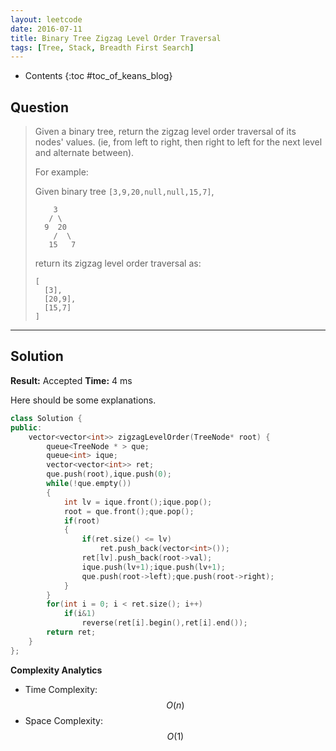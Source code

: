 ```yaml
---
layout: leetcode
date: 2016-07-11
title: Binary Tree Zigzag Level Order Traversal
tags: [Tree, Stack, Breadth First Search]
---
```


* Contents
{:toc #toc_of_keans_blog}

## Question

> Given a binary tree, return the zigzag level order traversal of its nodes' values. (ie, from left to right, then right to left for the next level and alternate between).
>
>For example:
>
>Given binary tree `[3,9,20,null,null,15,7]`,
>
>         3
>        / \
>       9  20
>         /  \
>        15   7
>
>return its zigzag level order traversal as:
>
>     [
>       [3],
>       [20,9],
>       [15,7]
>     ]
>
>

***

## Solution

**Result:** Accepted **Time:** 4 ms

Here should be some explanations.

```cpp
class Solution {
public:
    vector<vector<int>> zigzagLevelOrder(TreeNode* root) {
        queue<TreeNode * > que;
        queue<int> ique;
        vector<vector<int>> ret;
        que.push(root),ique.push(0);
        while(!que.empty())
        {
            int lv = ique.front();ique.pop();
            root = que.front();que.pop();
            if(root)
            {
                if(ret.size() <= lv)
                    ret.push_back(vector<int>());
                ret[lv].push_back(root->val);
                ique.push(lv+1);ique.push(lv+1);
                que.push(root->left);que.push(root->right);
            }
        }
        for(int i = 0; i < ret.size(); i++)
            if(i&1)
                reverse(ret[i].begin(),ret[i].end());
        return ret;
    }
};
```

**Complexity Analytics**

- Time Complexity: $$O(n)$$
- Space Complexity: $$O(1)$$
